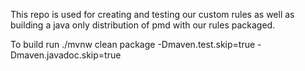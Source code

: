 This repo is used for creating and testing our custom rules as well as building a java only distribution of pmd with our rules packaged.

To build run ./mvnw clean package -Dmaven.test.skip=true -Dmaven.javadoc.skip=true
